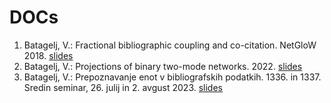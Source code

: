 # DOCs

1. Batagelj, V.: Fractional bibliographic coupling and co-citation. NetGloW 2018. [slides](./fractional.pdf)
1. Batagelj, V.: Projections of binary two-mode networks. 2022. [slides](./StatDays22.pdf)
1. Batagelj, V.: Prepoznavanje enot v bibliografskih podatkih. 1336. in 1337. Sredin seminar, 26. julij in 2. avgust 2023. [slides](./sreda1336+7.pdf)
